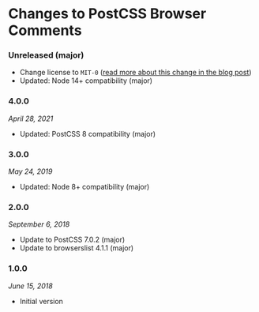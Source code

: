 # Changes to PostCSS Browser Comments

### Unreleased (major)

- Change license to `MIT-0` ([read more about this change in the blog post](https://preset-env.cssdb.org/blog/license-change/))
- Updated: Node 14+ compatibility (major)

### 4.0.0
	
_April 28, 2021_

- Updated: PostCSS 8 compatibility (major)

### 3.0.0

_May 24, 2019_

- Updated: Node 8+ compatibility (major)

### 2.0.0

_September 6, 2018_

- Update to PostCSS 7.0.2 (major)
- Update to browserslist 4.1.1 (major)

### 1.0.0

_June 15, 2018_

- Initial version
